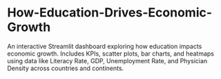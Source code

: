 # How-Education-Drives-Economic-Growth
An interactive Streamlit dashboard exploring how education impacts economic growth. Includes KPIs, scatter plots, bar charts, and heatmaps using data like Literacy Rate, GDP, Unemployment Rate, and Physician Density across countries and continents.
